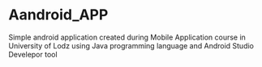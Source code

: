 # Aandroid_APP
Simple android application created during Mobile Application course in University of Lodz using Java programming language and Android Studio Develepor tool
